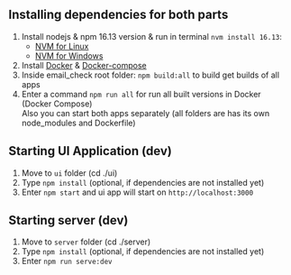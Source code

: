 ## Installing dependencies for both parts
1. Install nodejs & npm 16.13 version & run in terminal `nvm install 16.13`:
   * [NVM for Linux](https://github.com/nvm-sh/nvm)
   * [NVM for Windows](https://github.com/coreybutler/nvm-windows)
2. Install [Docker](https://docs.docker.com/) & [Docker-compose](https://docs.docker.com/compose/install/)
3. Inside email_check root folder: `npm build:all` to build get builds of all apps
4. Enter a command `npm run all` for run all built versions in Docker (Docker Compose)  
Also you can start both apps separately (all folders are has its own node_modules and Dockerfile)

## Starting UI Application (dev)
1. Move to `ui` folder (cd ./ui)
2. Type `npm install` (optional, if dependencies are not installed yet)
3. Enter `npm start` and ui app will start on `http://localhost:3000`

## Starting server (dev)
1. Move to `server` folder (cd ./server)
2. Type `npm install` (optional, if dependencies are not installed yet)
3. Enter `npm run serve:dev`


